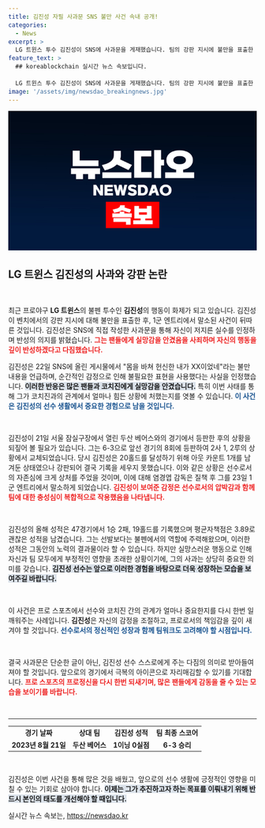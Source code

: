 ```yaml
---
title: 김진성 자필 사과문 SNS 불만 사건 속내 공개!
categories:
  - News
excerpt: >
  LG 트윈스 투수 김진성이 SNS에 사과문을 게재했습니다. 팀의 강판 지시에 불만을 표출한 뒤 1군에서 말소된 그는 잘못된 판단을 인정하며 반성을 다짐했습니다. 선수의 고백이 가져온 파장은? 클릭해 알아보세요!
feature_text: >
  ## koreablockchain 실시간 뉴스 속보입니다.

  LG 트윈스 투수 김진성이 SNS에 사과문을 게재했습니다. 팀의 강판 지시에 불만을 표출한 뒤 1군에서 말소된 그는 잘못된 판단을 인정하며 반성을 다짐했습니다. 선수의 고백이 가져온 파장은? 클릭해 알아보세요!
image: '/assets/img/newsdao_breakingnews.jpg'
---
```


<p><img src="/assets/img/newsdao_breakingnews.jpg" alt="koreablockchain 속보" /></p>

<h2 data-ke-size="size26">LG 트윈스 김진성의 사과와 강판 논란</h2>

<p data-ke-size="size16">&nbsp;</p>

<p>최근 프로야구 <b>LG 트윈스</b>의 불펜 투수인 <b>김진성</b>의 행동이 화제가 되고 있습니다. 김진성이 벤치에서의 강판 지시에 대해 불만을 표출한 후, 1군 엔트리에서 말소된 사건이 뒤따른 것입니다. 김진성은 SNS에 직접 작성한 사과문을 통해 자신이 저지른 실수를 인정하며 반성의 의지를 밝혔습니다. <b><span style="color: #ee2323;">그는 팬들에게 실망감을 안겼음을 사죄하며 자신의 행동을 깊이 반성하겠다고 다짐했습니다.</span></b> </p>

<p>김진성은 22일 SNS에 올린 게시물에서 "몸을 바쳐 헌신한 내가 XX이었네"라는 불만 내용을 언급하며, 순간적인 감정으로 인해 불필요한 표현을 사용했다는 사실을 인정했습니다. <b><span style="background-color: #21538527;">이러한 반응은 많은 팬들과 코치진에게 실망감을 안겼습니다.</span></b> 특히 이번 사태를 통해 그가 코치진과의 관계에서 얼마나 힘든 상황에 처했는지를 엿볼 수 있습니다. <b><span style="color: #1a5490;">이 사건은 김진성의 선수 생활에서 중요한 경험으로 남을 것입니다.</span></b> </p>

<p data-ke-size="size16">&nbsp;</p>

<p>김진성이 21일 서울 잠실구장에서 열린 두산 베어스와의 경기에서 등판한 후의 상황을 되짚어 볼 필요가 있습니다. 그는 6-3으로 앞선 경기의 8회에 등판하여 2사 1, 2루의 상황에서 교체되었습니다. 당시 김진성은 20홀드를 달성하기 위해 아웃 카운트 1개를 남겨둔 상태였으나 강판되어 결국 기록을 세우지 못했습니다. 이와 같은 상황은 선수로서의 자존심에 크게 상처를 주었을 것이며, 이에 대해 염경엽 감독은 질책 후 그를 23일 1군 엔트리에서 말소하게 되었습니다. <b><span style="color: #ee2323;">김진성이 보여준 감정은 선수로서의 압박감과 함께 팀에 대한 충성심이 복합적으로 작용했음을 나타냅니다.</span></b></p>

<p data-ke-size="size16">&nbsp;</p>

<p>김진성의 올해 성적은 47경기에서 1승 2패, 19홀드를 기록했으며 평균자책점은 3.89로 괜찮은 성적을 남겼습니다. 그는 선발보다는 불펜에서의 역할에 주력해왔으며, 이러한 성적은 그동안의 노력의 결과물이라 할 수 있습니다. 하지만 실망스러운 행동으로 인해 자신과 팀 모두에게 부정적인 영향을 초래한 상황이기에, 그의 사과는 상당히 중요한 의미를 갖습니다. <b><span style="background-color: #21538527;">김진성 선수는 앞으로 이러한 경험을 바탕으로 더욱 성장하는 모습을 보여주길 바랍니다.</span></b> </p>

<p data-ke-size="size16">&nbsp;</p>

<p>이 사건은 프로 스포츠에서 선수와 코치진 간의 관계가 얼마나 중요한지를 다시 한번 일깨워주는 사례입니다. <b>김진성</b>은 자신의 감정을 조절하고, 프로로서의 책임감을 깊이 새겨야 할 것입니다. <b><span style="color: #1a5490;">선수로서의 정신적인 성장과 함께 팀워크도 고려해야 할 시점입니다.</span></b> </p>

<p data-ke-size="size16">&nbsp;</p>

<p>결국 사과문은 단순한 글이 아닌, 김진성 선수 스스로에게 주는 다짐의 의미로 받아들여져야 할 것입니다. 앞으로의 경기에서 극복의 아이콘으로 자리매김할 수 있기를 기대합니다. <b><span style="color: #ee2323;">프로 스포츠의 프로정신을 다시 한번 되새기며, 많은 팬들에게 감동을 줄 수 있는 모습을 보이기를 바랍니다.</span></b> </p>

<p data-ke-size="size16">&nbsp;</p>

<hr />

<table>
  <tr>
    <td style="text-align: center; height: 17px;"><b>경기 날짜</b></td>
    <td style="text-align: center; height: 17px;"><b>상대 팀</b></td>
    <td style="text-align: center; height: 17px;"><b>김진성 성적</b></td>
    <td style="text-align: center; height: 17px;"><b>팀 최종 스코어</b></td>
  </tr>
  <tr>
    <td style="text-align: center; height: 17px;"><b>2023년 8월 21일</b></td>
    <td style="text-align: center; height: 17px;"><b>두산 베어스</b></td>
    <td style="text-align: center; height: 17px;"><b>1이닝 0실점</b></td>
    <td style="text-align: center; height: 17px;"><b>6-3 승리</b></td>
  </tr>
</table>

<p data-ke-size="size16">&nbsp;</p>

<p>김진성은 이번 사건을 통해 많은 것을 배웠고, 앞으로의 선수 생활에 긍정적인 영향을 미칠 수 있는 기회로 삼아야 합니다. <b><span style="background-color: #21538527;">이제는 그가 추진하고자 하는 목표를 이뤄내기 위해 반드시 본인의 태도를 개선해야 할 때입니다.</span></b></p>
실시간 뉴스 속보는, <a href="https://newsdao.kr" rel="dofollow">https://newsdao.kr</a>


